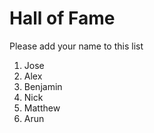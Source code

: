 # Hall of Fame
Please add your name to this list

1. Jose
2. Alex
3. Benjamin
4. Nick
5. Matthew
6. Arun
